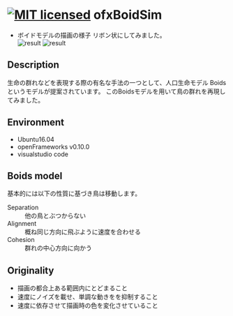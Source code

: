 [![MIT licensed](https://img.shields.io/badge/license-MIT-blue.svg)](LICENSE)
ofxBoidSim
====

* ボイドモデルの描画の様子 
リボン状にしてみました。  
![result](https://github.com/chakio/ofxBoidSim/blob/master/media/rebbon.gif) 
![result](https://github.com/chakio/ofxBoidSim/blob/master/media/boids.gif)
## Description

生命の群れなどを表現する際の有名な手法の一つとして、人口生命モデル
Boidsというモデルが提案されています。
このBoidsモデルを用いて鳥の群れを再現してみました。

## Environment
* Ubuntu16.04
* openFrameworks v0.10.0
* visualstudio code

## Boids model
基本的には以下の性質に基づき鳥は移動します。
<dl>
    <dt>Separation</dt>
    <dd>他の鳥とぶつからない</dd>
    <dt>Alignment</dt>
    <dd>概ね同じ方向に飛ぶように速度を合わせる</dd>
    <dt>Cohesion</dt>
    <dd>群れの中心方向に向かう</dd>
</dl>

## Originality
* 描画の都合上ある範囲内にとどまること
* 速度にノイズを載せ、単調な動きをを抑制すること
* 速度に依存させて描画時の色を変化させていること
